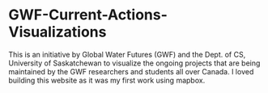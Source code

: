 # GWF-Current-Actions-Visualizations

This is an initiative by Global Water Futures (GWF) and the Dept. of CS, University of Saskatchewan to visualize the ongoing projects that are being maintained by the GWF researchers and students all over Canada.
I loved building this website as it was my first work using mapbox.
